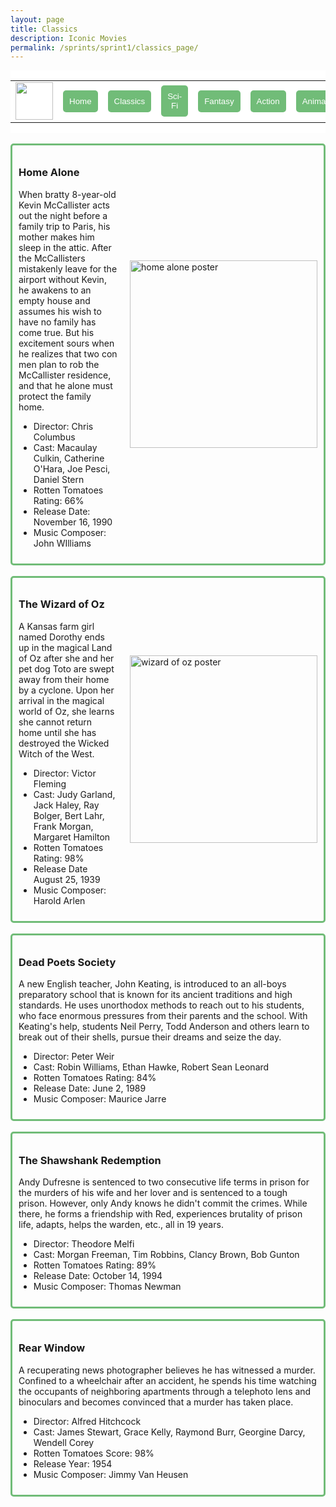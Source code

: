 ```yaml
---
layout: page
title: Classics
description: Iconic Movies
permalink: /sprints/sprint1/classics_page/
---
```

<style>
    .movie_menu {
        background-color: white;
        display: flex;
        align-items: center;
    }
    
    .movie_button {
        color: white;
        background-color: #71BC78;
        border: none;
        border-radius: 5px;
        padding: 10px;
    }
    .movie_box {
        border-style: solid;
        border-width: 3px;
        border-radius: 5px;
        border-color: #71BC78;
        padding: 10px;
        display: flex;
        gap: 20px;
        align-items: center;
    }
</style>
<html>
    <div class="movie_menu">
            <table>
                <tr>
                    <td><img src="{{site.baseurl}}/images/sprints/sprint1_images/movie_blog.png" height="60" title="GH Pages" alt=""></td>
                    <td><a href="/aditi_bandaru_csp_2025/sprint1_miniproject/index"><button class="movie_button">Home</button></a></td>
                    <td><a href="/aditi_bandaru_csp_2025/sprints/sprint1/classics_page/index"><button class="movie_button">Classics</button></a></td>
                    <td><a href="/aditi_bandaru_csp_2025/sprints/sprint1/sci_fi_page/index"><button class="movie_button">Sci-Fi</button></a></td>
                    <td><a href="/aditi_bandaru_csp_2025/sprints/sprint1/fantasy_page/index"><button class="movie_button">Fantasy</button></a></td>
                    <td><a href="/aditi_bandaru_csp_2025/sprints/sprint1/action_page/index"><button class="movie_button">Action</button></a></td>
                    <td><a href="/aditi_bandaru_csp_2025/sprints/sprint1/animation_page/index"><button class="movie_button">Animation</button></a></td>
                </tr>
            </table>
        </div>
    <br>
    <div class="movie_box">
        <div>
            <h3>Home Alone</h3>
            <p>When bratty 8-year-old Kevin McCallister acts out the night before a family trip to Paris, his mother makes him sleep in the attic. After the McCallisters mistakenly leave for the airport without Kevin, he awakens to an empty house and assumes his wish to have no family has come true. But his excitement sours when he realizes that two con men plan to rob the McCallister residence, and that he alone must protect the family home.</p>
                <ul>
                    <li>Director: Chris Columbus</li>
                    <li>Cast: Macaulay Culkin, Catherine O'Hara, Joe Pesci, Daniel Stern</li>
                    <li>Rotten Tomatoes Rating: 66%</li>
                    <li>Release Date: November 16, 1990</li>
                    <li>Music Composer: John WIlliams</li>
                </ul>
        </div>
        <img src="{{site.baseurl}}/images/sprints/sprint1_images/home_alone.jpg" alt="home alone poster" height="300">
    </div>
    <br>
    <div class="movie_box">
        <div>
            <h3>The Wizard of Oz</h3>
            <p>A Kansas farm girl named Dorothy ends up in the magical Land of Oz after she and her pet dog Toto are swept away from their home by a cyclone. Upon her arrival in the magical world of Oz, she learns she cannot return home until she has destroyed the Wicked Witch of the West.</p>
                <ul>
                    <li>Director: Victor Fleming</li>
                    <li>Cast: Judy Garland, Jack Haley, Ray Bolger, Bert Lahr, Frank Morgan, Margaret Hamilton</li>
                    <li>Rotten Tomatoes Rating: 98%</li>
                    <li>Release Date August 25, 1939</li>
                    <li>Music Composer: Harold Arlen</li>
                </ul>
        </div>
        <img src="{{site.baseurl}}/images/sprints/sprint1_images/movie_posters/the_wizard_of_oz.jpg" alt="wizard of oz poster" height="300">
    </div>
    <br>
    <div class="movie_box">
        <div>
            <h3>Dead Poets Society</h3>
            <p>A new English teacher, John Keating, is introduced to an all-boys preparatory school that is known for its ancient traditions and high standards. He uses unorthodox methods to reach out to his students, who face enormous pressures from their parents and the school. With Keating's help, students Neil Perry, Todd Anderson and others learn to break out of their shells, pursue their dreams and seize the day.</p>
                <ul>
                    <li>Director: Peter Weir</li>
                    <li>Cast: Robin Williams, Ethan Hawke, Robert Sean Leonard</li>
                    <li>Rotten Tomatoes Rating: 84%</li>
                    <li>Release Date: June 2, 1989</li>
                    <li>Music Composer: Maurice Jarre</li>
                </ul>
        </div>
    </div>
    <br>
    <div class="movie_box">
        <div>
            <h3>The Shawshank Redemption</h3>
            <p>Andy Dufresne is sentenced to two consecutive life terms in prison for the murders of his wife and her lover and is sentenced to a tough prison. However, only Andy knows he didn't commit the crimes. While there, he forms a friendship with Red, experiences brutality of prison life, adapts, helps the warden, etc., all in 19 years.</p>
                <ul>
                    <li>Director: Theodore Melfi</li>
                    <li>Cast: Morgan Freeman, Tim Robbins, Clancy Brown, Bob Gunton</li>
                    <li>Rotten Tomatoes Rating: 89%</li>
                    <li>Release Date: October 14, 1994</li>
                    <li>Music Composer: Thomas Newman</li>
                </ul>
        </div>
    </div>
    <br>
    <div class="movie_box">
        <div>
            <h3>Rear Window</h3>
            <p>A recuperating news photographer believes he has witnessed a murder. Confined to a wheelchair after an accident, he spends his time watching the occupants of neighboring apartments through a telephoto lens and binoculars and becomes convinced that a murder has taken place.</p>
                <ul>
                    <li>Director: Alfred Hitchcock</li>
                    <li>Cast: James Stewart, Grace Kelly, Raymond Burr, Georgine Darcy, Wendell Corey</li>
                    <li>Rotten Tomatoes Score: 98%</li>
                    <li>Release Year: 1954</li>
                    <li>Music Composer: Jimmy Van Heusen</li>
                </ul>
        </div>
    </div>
    <!-- Template
    <div>
        <div>
            <h3></h3>
            <p></p>
                <ul>
                    <li></li>
                    <li></li>
                    <li></li>
                    <li></li>
                    <li></li>
                </ul>
        </div>
    </div>
    -->
</html>